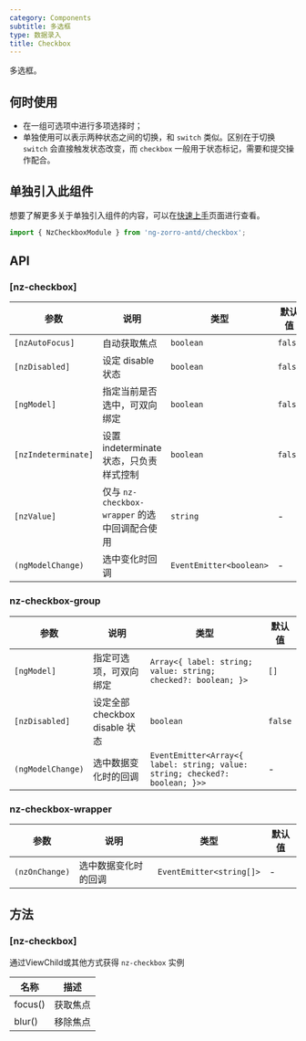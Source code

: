 ```yaml
---
category: Components
subtitle: 多选框
type: 数据录入
title: Checkbox
---
```


多选框。

## 何时使用

- 在一组可选项中进行多项选择时；
- 单独使用可以表示两种状态之间的切换，和 `switch` 类似。区别在于切换 `switch` 会直接触发状态改变，而 `checkbox` 一般用于状态标记，需要和提交操作配合。

## 单独引入此组件

想要了解更多关于单独引入组件的内容，可以在[快速上手](/docs/getting-started/zh#单独引入某个组件)页面进行查看。

```ts
import { NzCheckboxModule } from 'ng-zorro-antd/checkbox';
```

## API

### [nz-checkbox]

| 参数 | 说明 | 类型 | 默认值 |
| --- | --- | --- | --- |
| `[nzAutoFocus]` | 自动获取焦点 | `boolean` | `false` |
| `[nzDisabled]` | 设定 disable 状态 | `boolean` | `false` |
| `[ngModel]` | 指定当前是否选中，可双向绑定 | `boolean` | `false` |
| `[nzIndeterminate]` | 设置 indeterminate 状态，只负责样式控制 | `boolean` | `false` |
| `[nzValue]` | 仅与 `nz-checkbox-wrapper` 的选中回调配合使用 | `string` | - |
| `(ngModelChange)` | 选中变化时回调 | `EventEmitter<boolean>` | - |

### nz-checkbox-group

| 参数 | 说明 | 类型 | 默认值 |
| --- | --- | --- | --- |
| `[ngModel]` | 指定可选项，可双向绑定 | `Array<{ label: string; value: string; checked?: boolean; }>` | `[]` |
| `[nzDisabled]` | 设定全部 checkbox disable 状态 | `boolean` | `false` |
| `(ngModelChange)` | 选中数据变化时的回调 | `EventEmitter<Array<{ label: string; value: string; checked?: boolean; }>>` | - |


### nz-checkbox-wrapper

| 参数 | 说明 | 类型 | 默认值 |
| --- | --- | --- | --- |
| `(nzOnChange)` | 选中数据变化时的回调 | `EventEmitter<string[]>` | - |

## 方法

### [nz-checkbox]

通过ViewChild或其他方式获得 `nz-checkbox` 实例

| 名称 | 描述 |
| ---- | ----------- |
| focus() | 获取焦点 |
| blur() | 移除焦点 |
